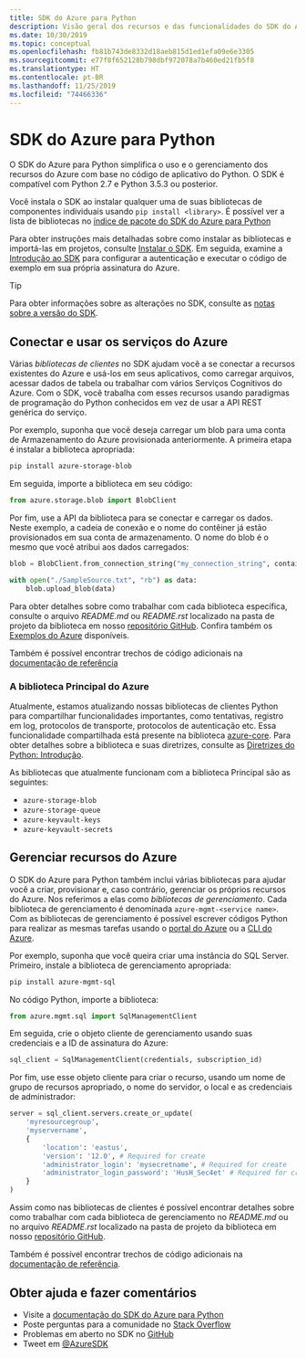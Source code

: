 ```yaml
---
title: SDK do Azure para Python
description: Visão geral dos recursos e das funcionalidades do SDK do Azure para Python que ajudam os desenvolvedores a serem mais produtivos ao trabalhar com os serviços do Azure.
ms.date: 10/30/2019
ms.topic: conceptual
ms.openlocfilehash: fb81b743de8332d18aeb815d1ed1efa09e6e3305
ms.sourcegitcommit: e77f8f652128b798dbf972078a7b460ed21fb5f8
ms.translationtype: HT
ms.contentlocale: pt-BR
ms.lasthandoff: 11/25/2019
ms.locfileid: "74466336"
---
```

# <a name="azure-sdk-for-python"></a>SDK do Azure para Python

O SDK do Azure para Python simplifica o uso e o gerenciamento dos recursos do Azure com base no código de aplicativo do Python. O SDK é compatível com Python 2.7 e Python 3.5.3 ou posterior.

Você instala o SDK ao instalar qualquer uma de suas bibliotecas de componentes individuais usando `pip install <library>`. É possível ver a lista de bibliotecas no [índice de pacote do SDK do Azure para Python](https://github.com/Azure/azure-sdk-for-python/blob/master/packages.md)

Para obter instruções mais detalhadas sobre como instalar as bibliotecas e importá-las em projetos, consulte [Instalar o SDK](python-sdk-azure-install.md). Em seguida, examine a [Introdução ao SDK](python-sdk-azure-get-started.yml) para configurar a autenticação e executar o código de exemplo em sua própria assinatura do Azure.

> [!TIP]
> Para obter informações sobre as alterações no SDK, consulte as [notas sobre a versão do SDK](https://azure.github.io/azure-sdk/).

## <a name="connect-and-use-azure-services"></a>Conectar e usar os serviços do Azure

Várias *bibliotecas de clientes* no SDK ajudam você a se conectar a recursos existentes do Azure e usá-los em seus aplicativos, como carregar arquivos, acessar dados de tabela ou trabalhar com vários Serviços Cognitivos do Azure. Com o SDK, você trabalha com esses recursos usando paradigmas de programação do Python conhecidos em vez de usar a API REST genérica do serviço.

Por exemplo, suponha que você deseja carregar um blob para uma conta de Armazenamento do Azure provisionada anteriormente. A primeira etapa é instalar a biblioteca apropriada:

```bash
pip install azure-storage-blob
```

Em seguida, importe a biblioteca em seu código:

```python
from azure.storage.blob import BlobClient
```

Por fim, use a API da biblioteca para se conectar e carregar os dados. Neste exemplo, a cadeia de conexão e o nome do contêiner já estão provisionados em sua conta de armazenamento. O nome do blob é o mesmo que você atribui aos dados carregados:

```python
blob = BlobClient.from_connection_string("my_connection_string", container="mycontainer", blob="my_blob")

with open("./SampleSource.txt", "rb") as data:
    blob.upload_blob(data)
```

Para obter detalhes sobre como trabalhar com cada biblioteca específica, consulte o arquivo *README.md* ou *README.rst* localizado na pasta de projeto da biblioteca em nosso [repositório GitHub](https://github.com/Azure/azure-sdk-for-python/tree/master/sdk). Confira também os [Exemplos do Azure](https://docs.microsoft.com/samples/browse/?languages=python) disponíveis.

Também é possível encontrar trechos de código adicionais na [documentação de referência](/python/api?view=azure-python)

### <a name="the-azure-core-library"></a>A biblioteca Principal do Azure

Atualmente, estamos atualizando nossas bibliotecas de clientes Python para compartilhar funcionalidades importantes, como tentativas, registro em log, protocolos de transporte, protocolos de autenticação etc. Essa funcionalidade compartilhada está presente na biblioteca [azure-core](https://github.com/Azure/azure-sdk-for-python/tree/master/sdk/core/azure-core). Para obter detalhes sobre a biblioteca e suas diretrizes, consulte as [Diretrizes do Python: Introdução](https://azure.github.io/azure-sdk/python_introduction.html).

As bibliotecas que atualmente funcionam com a biblioteca Principal são as seguintes:

- `azure-storage-blob`
- `azure-storage-queue`
- `azure-keyvault-keys`
- `azure-keyvault-secrets`

## <a name="manage-azure-resources"></a>Gerenciar recursos do Azure

O SDK do Azure para Python também inclui várias bibliotecas para ajudar você a criar, provisionar e, caso contrário, gerenciar os próprios recursos do Azure. Nos referimos a elas como *bibliotecas de gerenciamento*. Cada biblioteca de gerenciamento é denominada `azure-mgmt-<service name>`. Com as bibliotecas de gerenciamento é possível escrever códigos Python para realizar as mesmas tarefas usando o [portal do Azure](https://portal.azure.com) ou a [CLI do Azure](https://docs.microsoft.com/cli/azure/install-azure-cli).

Por exemplo, suponha que você queira criar uma instância do SQL Server. Primeiro, instale a biblioteca de gerenciamento apropriada:

```bash
pip install azure-mgmt-sql
```

No código Python, importe a biblioteca:

```python
from azure.mgmt.sql import SqlManagementClient

```

Em seguida, crie o objeto cliente de gerenciamento usando suas credenciais e a ID de assinatura do Azure:

```python
sql_client = SqlManagementClient(credentials, subscription_id)
```

Por fim, use esse objeto cliente para criar o recurso, usando um nome de grupo de recursos apropriado, o nome do servidor, o local e as credenciais de administrador:

```python
server = sql_client.servers.create_or_update(
    'myresourcegroup',
    'myservername',
    {
        'location': 'eastus',
        'version': '12.0', # Required for create
        'administrator_login': 'mysecretname', # Required for create
        'administrator_login_password': 'HusH_Sec4et' # Required for create
    }
)
```

Assim como nas bibliotecas de clientes é possível encontrar detalhes sobre como trabalhar com cada biblioteca de gerenciamento no *README.md* ou no arquivo *README.rst* localizado na pasta de projeto da biblioteca em nosso [repositório GitHub](https://github.com/Azure/azure-sdk-for-python/tree/master/sdk).

Também é possível encontrar trechos de código adicionais na [documentação de referência](/python/api?view=azure-python). 

## <a name="get-help-and-give-feedback"></a>Obter ajuda e fazer comentários

- Visite a [documentação do SDK do Azure para Python](https://aka.ms/python-docs)
- Poste perguntas para a comunidade no [Stack Overflow](https://stackoverflow.com/questions/tagged/azure-sdk-python)
- Problemas em aberto no SDK no [GitHub](https://github.com/Azure/azure-sdk-for-python/issues)
- Tweet em [@AzureSDK](https://twitter.com/AzureSdk/)
